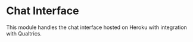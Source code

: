 # Chat Interface

This module handles the chat interface hosted on Heroku with integration with Qualtrics.
